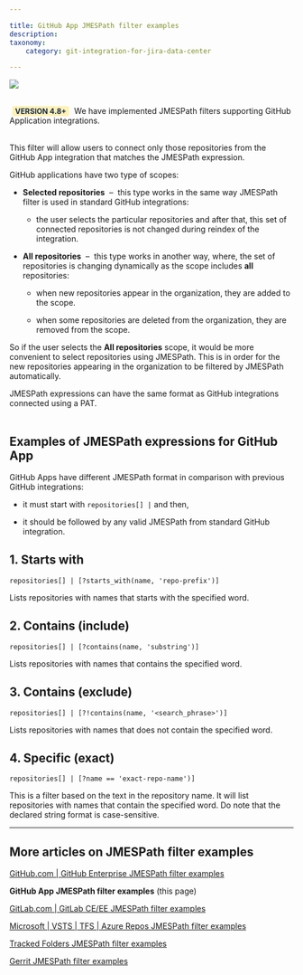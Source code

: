 ```yaml
---

title: GitHub App JMESPath filter examples
description:
taxonomy:
    category: git-integration-for-jira-data-center

---
```


![](/wp-content/uploads/github-mobile-dark.png)

<br>

<div class="bbb-callout bbb--tip">
    <div class="irow">
    <div class="ilogobox">
        <span class="logoimg"></span>
    </div>
    <div class="imsgbox">
        <b style='background-color:#FFF1B6; padding:1px 5px; color:#172A4C; border-radius:3px; margin: 0 5px; font-size: small;'>VERSION 4.8+</b> We have implemented JMESPath filters supporting GitHub Application integrations.
    </div>
    </div>
</div>
<br>

This filter will allow users to connect only those repositories from the GitHub App integration that matches the JMESPath expression.

GitHub applications have two type of scopes:

*   **Selected repositories** &nbsp;&ndash;&nbsp; this type works in the same way JMESPath filter is used in standard GitHub integrations:

    *   the user selects the particular repositories and after that, this set of connected repositories is not changed during reindex of the integration.

*   **All repositories** &nbsp;&ndash;&nbsp; this type works in another way, where, the set of repositories is changing dynamically as the scope includes **all** repositories:

    *   when new repositories appear in the organization, they are added to the scope. 

    *   when some repositories are deleted from the organization, they are removed from the scope.

So if the user selects the **All repositories** scope, it would be more convenient to select repositories using JMESPath. This is in order for the new repositories appearing in the organization to be filtered by JMESPath automatically.

<div class="bbb-callout bbb--note">
    <div class="irow">
    <div class="ilogobox">
        <span class="logoimg"></span>
    </div>
    <div class="imsgbox">
        JMESPath expressions can have the same format as GitHub integrations connected using a PAT.
    </div>
    </div>
</div>
<br>

## Examples of JMESPath expressions for GitHub App

GitHub Apps have different JMESPath format in comparison with previous GitHub integrations:

*   it must start with `repositories[] |` and then,

*   it should be followed by any valid JMESPath from standard GitHub integration.

## 1\. Starts with

`repositories[] | [?starts_with(name, 'repo-prefix')]`

Lists repositories with names that starts with the specified word.

## 2\. Contains (include)

`repositories[] | [?contains(name, 'substring')]`

Lists repositories with names that contains the specified word.

## 3\. Contains (exclude)

`repositories[] | [?!contains(name, '<search_phrase>')]`

Lists repositories with names that does not contain the specified word.

## 4\. Specific (exact)

`repositories[] | [?name == 'exact-repo-name')]`

This is a filter based on the text in the repository name. It will list repositories with names that contain the specified word. Do note that the declared string format is case-sensitive.

<hr>

## More articles on JMESPath filter examples

[GitHub.com \| GitHub Enterprise JMESPath filter examples](/git-integration-for-jira-data-center/GitHub-GitHub-Enterprise-JMESPath-filter-examples-gij-self-managed)

**GitHub App JMESPath filter examples** (this page)

[GitLab.com \| GitLab CE/EE JMESPath filter examples](/git-integration-for-jira-data-center/GitLab-GitLab-CE-EE-JMESPath-filter-examples-gij-self-managed)

[Microsoft \| VSTS \| TFS \| Azure Repos JMESPath filter examples](/git-integration-for-jira-data-center/Microsoft-VSTS-TFS-Azure-Repos-JMESPath-filter-examples-gij-self-managed)

[Tracked Folders JMESPath filter examples](/git-integration-for-jira-data-center/Tracked-Folders-JMESPath-filter-examples-gij-self-managed)

[Gerrit JMESPath filter examples](/git-integration-for-jira-data-center/Gerrit-JMESPath-filter-examples-gij-self-managed)

